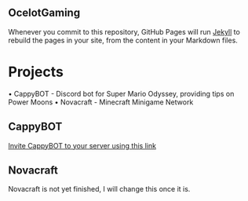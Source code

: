 ## OcelotGaming

Whenever you commit to this repository, GitHub Pages will run [Jekyll](https://jekyllrb.com/) to rebuild the pages in your site, from the content in your Markdown files.

# Projects

• CappyBOT - Discord bot for Super Mario Odyssey, providing tips on Power Moons
• Novacraft - Minecraft Minigame Network

## CappyBOT

[Invite CappyBOT to your server using this link](https://discordapp.com/oauth2/authorize?client_id=376215415527047168&scope=bot&permissions=8)

## Novacraft
Novacraft is not yet finished, I will change this once it is.
